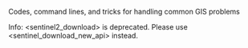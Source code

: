Codes, command lines, and tricks for handling common GIS problems

Info: <sentinel2_download> is deprecated. Please use <sentinel_download_new_api> instead.